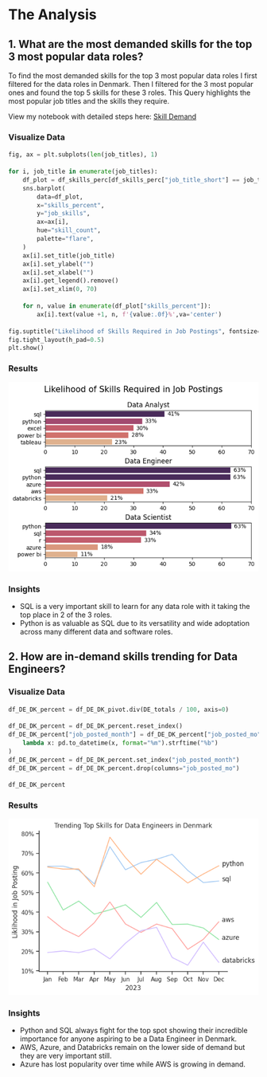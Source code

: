 # The Analysis

## 1. What are the most demanded skills for the top 3 most popular data roles?

To find the most demanded skills for the top 3 most popular data roles I first filtered for the data roles in Denmark. Then I filtered for the 3 most popular ones and found the top 5 skills for these 3 roles. This Query highlights the most popular job titles and the skills they require.

View my notebook with detailed steps here:
[Skill Demand](./Skills_Demand.ipynb)

### Visualize Data

```python
fig, ax = plt.subplots(len(job_titles), 1)

for i, job_title in enumerate(job_titles):
    df_plot = df_skills_perc[df_skills_perc["job_title_short"] == job_title].head(5)
    sns.barplot(
        data=df_plot,
        x="skills_percent",
        y="job_skills",
        ax=ax[i],
        hue="skill_count",
        palette="flare",
    )
    ax[i].set_title(job_title)
    ax[i].set_ylabel("")
    ax[i].set_xlabel("")
    ax[i].get_legend().remove()
    ax[i].set_xlim(0, 70)

    for n, value in enumerate(df_plot["skills_percent"]):
        ax[i].text(value +1, n, f'{value:.0f}%',va='center')

fig.suptitle("Likelihood of Skills Required in Job Postings", fontsize=15)
fig.tight_layout(h_pad=0.5)
plt.show()
```

### Results

![Visualization](./images/Liklihood%20of%20Skills%20Required%20in%20Job%20Postings.png)

### Insights

- SQL is a very important skill to learn for any data role with it taking the top place in 2 of the 3 roles.
- Python is as valuable as SQL due to its versatility and wide adoptation across many different data and software roles.

## 2. How are in-demand skills trending for Data Engineers?

### Visualize Data

```python
df_DE_DK_percent = df_DE_DK_pivot.div(DE_totals / 100, axis=0)

df_DE_DK_percent = df_DE_DK_percent.reset_index()
df_DE_DK_percent["job_posted_month"] = df_DE_DK_percent["job_posted_mo"].apply(
    lambda x: pd.to_datetime(x, format="%m").strftime("%b")
)
df_DE_DK_percent = df_DE_DK_percent.set_index("job_posted_month")
df_DE_DK_percent = df_DE_DK_percent.drop(columns="job_posted_mo")

df_DE_DK_percent
```

### Results

![Visualization](./images/Trending%20Top%20Skills%20for%20Data%20Engineers%20in%20Denmark.png)

### Insights

- Python and SQL always fight for the top spot showing their incredible importance for anyone aspiring to be a Data Engineer in Denmark.
- AWS, Azure, and Databricks remain on the lower side of demand but they are very important still.
- Azure has lost popularity over time while AWS is growing in demand.